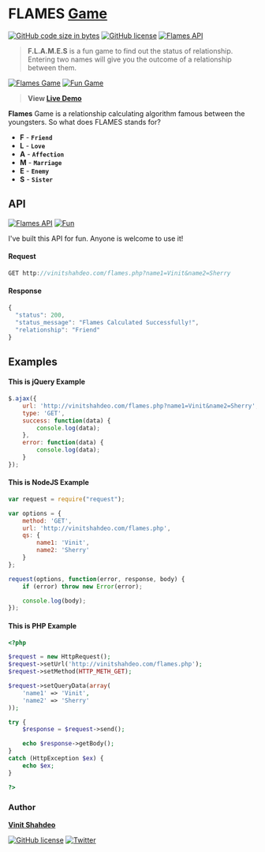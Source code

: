 # FLAMES [Game](http://vinitshahdeo.com/projects/flames/)

[![GitHub code size in bytes](https://img.shields.io/github/languages/code-size/vinitshahdeo/FLAMES.svg?logo=github&style=social)](https://github.com/vinitshahdeo/FLAMES/) [![GitHub license](https://img.shields.io/github/license/vinitshahdeo/FLAMES.svg?style=social&logo=github)](https://github.com/vinitshahdeo/FLAMES/blob/master/LICENSE) [![Flames API](https://img.shields.io/badge/php-API-dodgerblue.svg?style=social&logo=php)](https://github.com/vinitshahdeo/FLAMES/)

> **F.L.A.M.E.S** is a fun game to find out the status of relationship. Entering two names will give you the outcome of a relationship between them.

[![Flames Game](https://img.shields.io/badge/Flames-Calculator-teal.svg)](http://vinitshahdeo.com/projects/flames/) [![Fun Game](https://img.shields.io/badge/Fun-Game-orange.svg)](http://vinitshahdeo.com/projects/flames/)

> **View [Live Demo](http://vinitshahdeo.com/projects/flames/)**

**Flames** Game is a relationship calculating algorithm famous between the youngsters. So what does FLAMES stands for?

- **F** - **`Friend`**
- **L** - **`Love`**
- **A** - **`Affection`**
- **M** - **`Marriage`**
- **E** - **`Enemy`**
- **S** - **`Sister`**

## API

[![Flames API](https://img.shields.io/badge/Flames-API-dodgerblue.svg?logo=php&logoColor=white)](http://vinitshahdeo.com/flames.php/) [![Fun](https://img.shields.io/badge/Just%20For-Fun-green.svg)](http://vinitshahdeo.com/flames.php/)

I've built this API for fun. Anyone is welcome to use it!

#### Request

```js
GET http://vinitshahdeo.com/flames.php?name1=Vinit&name2=Sherry
```
#### Response

```js
{
  "status": 200,
  "status_message": "Flames Calculated Successfully!",
  "relationship": "Friend"
}
```

## Examples

#### This is **jQuery** Example

```js
$.ajax({
    url: 'http://vinitshahdeo.com/flames.php?name1=Vinit&name2=Sherry',
    type: 'GET',
    success: function(data) {
        console.log(data);
    },
    error: function(data) {
        console.log(data);
    }
});
```

#### This is **NodeJS** Example

```js
var request = require("request");

var options = {
    method: 'GET',
    url: 'http://vinitshahdeo.com/flames.php',
    qs: {
        name1: 'Vinit',
        name2: 'Sherry'
    }
};

request(options, function(error, response, body) {
    if (error) throw new Error(error);

    console.log(body);
});
```

#### This is **PHP** Example

```php
<?php

$request = new HttpRequest();
$request->setUrl('http://vinitshahdeo.com/flames.php');
$request->setMethod(HTTP_METH_GET);

$request->setQueryData(array(
    'name1' => 'Vinit',
    'name2' => 'Sherry'
));

try {
    $response = $request->send();

    echo $response->getBody();
}
catch (HttpException $ex) {
    echo $ex;
}

?>

```

### Author

**[Vinit Shahdeo](http://www.vinitshahdeo.com/)**

[![GitHub license](https://img.shields.io/github/license/vinitshahdeo/FLAMES.svg?style=social&logo=github)](https://github.com/vinitshahdeo/FLAMES/blob/master/LICENSE) [![Twitter](https://img.shields.io/twitter/url/https/github.com/vinitshahdeo/FLAMES.svg?style=social)](https://twitter.com/intent/tweet?text=Wow:&url=https%3A%2F%2Fgithub.com%2Fvinitshahdeo%2FFLAMES)
